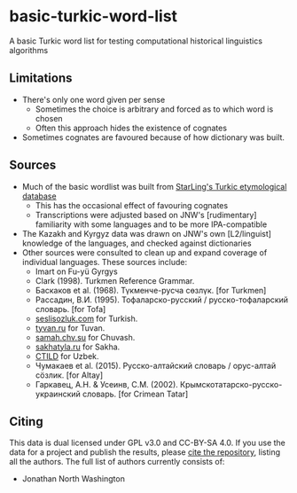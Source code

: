# basic-turkic-word-list
A basic Turkic word list for testing computational historical linguistics algorithms

## Limitations
* There's only one word given per sense
  * Sometimes the choice is arbitrary and forced as to which word is chosen
  * Often this approach hides the existence of cognates
* Sometimes cognates are favoured because of how dictionary was built.

## Sources
* Much of the basic wordlist was built from [StarLing's Turkic etymological database](http://starling.rinet.ru/cgi-bin/query.cgi?basename=\data\alt\turcet&root=config&morpho=0)
  * This has the occasional effect of favouring cognates
  * Transcriptions were adjusted based on JNW's [rudimentary] familiarity with some languages and to be more IPA-compatible
* The Kazakh and Kyrgyz data was drawn on JNW's own [L2/linguist] knowledge of the languages, and checked against dictionaries
* Other sources were consulted to clean up and expand coverage of individual languages.  These sources include:
  * Imart on Fu-yü Gyrgys
  * Clark (1998).  Turkmen Reference Grammar.
  * Баскаков et al. (1968).  Түкменче-русча сөзлүк.  [for Turkmen]
  * Рассадин, В.И. (1995).  Тофаларско-русский / русско-тофаларский словарь.  [for Tofa]
  * [seslisozluk.com](http://seslisozluk.com) for Turkish.
  * [tyvan.ru](http://tyvan.ru) for Tuvan.
  * [samah.chv.su](samah.chv.su/cgi-bin/s.cgi) for Chuvash.
  * [sakhatyla.ru](http://sakhatyla.ru) for Sakha.
  * [CTILD](http://www.indiana.edu/~ctild/dict/) for Uzbek.
  * Чумакаев et al. (2015).  Русско-алтайский словарь / орус-алтай сӧзлик.  [for Altay]
  * Гаркавец, А.Н. & Усеинв, С.М. (2002).  Крымскотатарско-русско-украинский словарь.  [for Crimean Tatar]

## Citing

This data is dual licensed under GPL v3.0 and CC-BY-SA 4.0.  If you use the data for a project and publish the results, please [cite the repository](https://academia.stackexchange.com/a/14015), listing all the authors.  The full list of authors currently consists of:
* Jonathan North Washington
